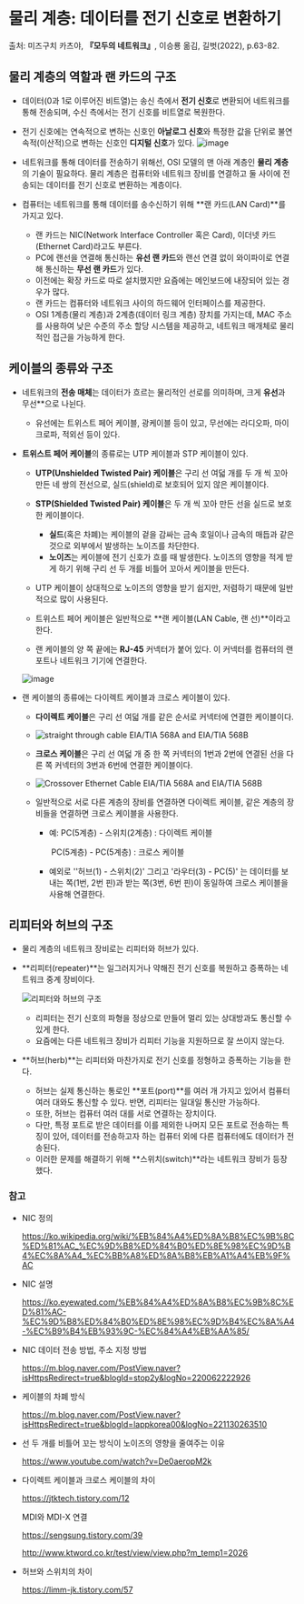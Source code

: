 # 물리 계층: 데이터를 전기 신호로 변환하기

출처: 미즈구치 카츠야, **『모두의 네트워크』**, 이승룡 옮김, 길벗(2022), p.63-82.

## 물리 계층의 역할과 랜 카드의 구조

* 데이터(0과 1로 이루어진 비트열)는 송신 측에서 **전기 신호**로 변환되어 네트워크를 통해 전송되며, 수신 측에서는 전기 신호를 비트열로 복원한다.
* 전기 신호에는 연속적으로 변하는 신호인 **아날로그 신호**와 특정한 값을 단위로 불연속적(이산적)으로 변하는 신호인 **디지털 신호**가 있다.
  ![image](https://user-images.githubusercontent.com/108053925/196694504-bcc59410-055b-46fd-ba8c-3640a390ad0c.png)
* 네트워크를 통해 데이터를 전송하기 위해선, OSI 모델의 맨 아래 계층인 **물리 계층**의 기술이 필요하다. 물리 계층은 컴퓨터와 네트워크 장비를 연결하고 둘 사이에 전송되는 데이터를 전기 신호로 변환하는 계층이다.

* 컴퓨터는 네트워크를 통해 데이터를 송수신하기 위해 **랜 카드(LAN Card)**를 가지고 있다. 
  * 랜 카드는 NIC(Network Interface Controller 혹은 Card), 이더넷 카드(Ethernet Card)라고도 부른다.
  * PC에 랜선을 연결해 통신하는 **유선 랜 카드**와 랜선 연결 없이 와이파이로 연결해 통신하는 **무선 랜 카드**가 있다.
  * 이전에는 확장 카드로 따로 설치했지만 요즘에는 메인보드에 내장되어 있는 경우가 많다.
  * 랜 카드는 컴퓨터와 네트워크 사이의 하드웨어 인터페이스를 제공한다.
  * OSI 1계층(물리 계층)과 2계층(데이터 링크 계층) 장치를 가지는데, MAC 주소를 사용하여 낮은 수준의 주소 할당 시스템을 제공하고, 네트워크 매개체로 물리적인 접근을 가능하게 한다.



## 케이블의 종류와 구조

* 네트워크의 **전송 매체**는 데이터가 흐르는 물리적인 선로를 의미하며, 크게 **유선**과 무선**으로 나뉜다.
  * 유선에는 트위스트 페어 케이블, 광케이블 등이 있고, 무선에는 라디오파, 마이크로파, 적외선 등이 있다.

* **트위스트 페어 케이블**의 종류로는 UTP 케이블과 STP 케이블이 있다.

  * **UTP(Unshielded Twisted Pair) 케이블**은 구리 선 여덟 개를 두 개 씩 꼬아 만든 네 쌍의 전선으로, 실드(shield)로 보호되어 있지 않은 케이블이다.

  * **STP(Shielded Twisted Pair) 케이블**은 두 개 씩 꼬아 만든 선을 실드로 보호한 케이블이다.

    * **실드**(혹은 차폐)는 케이블의 겉을 감싸는 금속 호일이나 금속의 매듭과 같은 것으로 외부에서 발생하는 노이즈를 차단한다.
    * **노이즈**는 케이블에 전기 신호가 흐를 때 발생한다. 노이즈의 영향을 적게 받게 하기 위해 구리 선 두 개를 비틀어 꼬아서 케이블을 만든다. 

  * UTP 케이블이 상대적으로 노이즈의 영향을 받기 쉽지만, 저렴하기 때문에 일반적으로 많이 사용된다.

  * 트위스트 페어 케이블은 일반적으로 **랜 케이블(LAN Cable, 랜 선)**이라고 한다.

  * 랜 케이블의 양 쪽 끝에는 **RJ-45** 커넥터가 붙어 있다. 이 커넥터를 컴퓨터의 랜 포트나 네트워크 기기에 연결한다.

   ![image](https://user-images.githubusercontent.com/108053925/196694161-48a0f5ef-9c0b-443b-84cd-b6acede014c3.png)

* 랜 케이블의 종류에는 다이렉트 케이블과 크로스 케이블이 있다.

  * **다이렉트 케이블**은 구리 선 여덟 개를 같은 순서로 커넥터에 연결한 케이블이다.

  * ![straight through cable EIA/TIA 568A and EIA/TIA 568B](https://network-byte.com/wp-content/uploads/2020/06/straight-through-cable-min.jpg)

  * **크로스 케이블**은 구리 선 여덟 개 중 한 쪽 커넥터의 1번과 2번에 연결된 선을 다른 쪽 커넥터의 3번과 6번에 연결한 케이블이다.

  * ![Crossover Ethernet Cable EIA/TIA 568A and EIA/TIA 568B](https://network-byte.com/wp-content/uploads/2020/06/Crossover-ethernet-cable-min.jpg)

  * 일반적으로 서로 다른 계층의 장비를 연결하면 다이렉트 케이블, 같은 계층의 장비들을 연결하면 크로스 케이블을 사용한다.

    * 예: PC(5계층) - 스위치(2계층) : 다이렉트 케이블

      ​      PC(5계층) - PC(5계층) : 크로스 케이블

    * 예외로 ''허브(1) - 스위치(2)' 그리고 '라우터(3) - PC(5)' 는 데이터를 보내는 쪽(1번, 2번 핀)과 받는 쪽(3번, 6번 핀)이 동일하여 크로스 케이블을 사용해 연결한다.

    



## 리피터와 허브의 구조

* 물리 계층의 네트워크 장비로는 리피터와 허브가 있다.

* **리피터(repeater)**는 일그러지거나 약해진 전기 신호를 복원하고 증폭하는 네트워크 중계 장비이다.

  ![리피터와 허브의 구조](https://velog.velcdn.com/images%2Fminj9_6%2Fpost%2F017e83b9-f4d5-41bf-922b-3fb633b68d5b%2Fimage.png)

  * 리피터는 전기 신호의 파형을 정상으로 만들어 멀리 있는 상대방과도 통신할 수 있게 한다.
  * 요즘에는 다른 네트워크 장비가 리피터 기능을 지원하므로 잘 쓰이지 않는다.

* **허브(herb)**는 리피터와 마찬가지로 전기 신호를 정형하고 증폭하는 기능을 한다.

  * 허브는 실제 통신하는 통로인 **포트(port)**를 여러 개 가지고 있어서 컴퓨터 여러 대와도 통신할 수 있다. 반면, 리피터는 일대일 통신만 가능하다.
  * 또한, 허브는 컴퓨터 여러 대를 서로 연결하는 장치이다. 
  * 다만, 특정 포트로 받은 데이터를 이를 제외한 나머지 모든 포트로 전송하는 특징이 있어, 데이터를 전송하고자 하는 컴퓨터 외에 다른 컴퓨터에도 데이터가 전송된다.
  * 이러한 문제를 해결하기 위해 **스위치(switch)**라는 네트워크 장비가 등장했다.



### 참고

* NIC 정의

  https://ko.wikipedia.org/wiki/%EB%84%A4%ED%8A%B8%EC%9B%8C%ED%81%AC_%EC%9D%B8%ED%84%B0%ED%8E%98%EC%9D%B4%EC%8A%A4_%EC%BB%A8%ED%8A%B8%EB%A1%A4%EB%9F%AC

- NIC 설명

  https://ko.eyewated.com/%EB%84%A4%ED%8A%B8%EC%9B%8C%ED%81%AC-%EC%9D%B8%ED%84%B0%ED%8E%98%EC%9D%B4%EC%8A%A4-%EC%B9%B4%EB%93%9C-%EC%84%A4%EB%AA%85/

* NIC 데이터 전송 방법, 주소 지정 방법

  https://m.blog.naver.com/PostView.naver?isHttpsRedirect=true&blogId=stop2y&logNo=220062222926

* 케이블의 차폐 방식

  https://m.blog.naver.com/PostView.naver?isHttpsRedirect=true&blogId=lappkorea00&logNo=221130263510

* 선 두 개를 비틀어 꼬는 방식이 노이즈의 영향을 줄여주는 이유

  https://www.youtube.com/watch?v=De0aeropM2k

* 다이렉트 케이블과 크로스 케이블의 차이

  https://jtktech.tistory.com/12

  MDI와 MDI-X 연결

  https://sengsung.tistory.com/39

  http://www.ktword.co.kr/test/view/view.php?m_temp1=2026

* 허브와 스위치의 차이

  https://limm-jk.tistory.com/57

